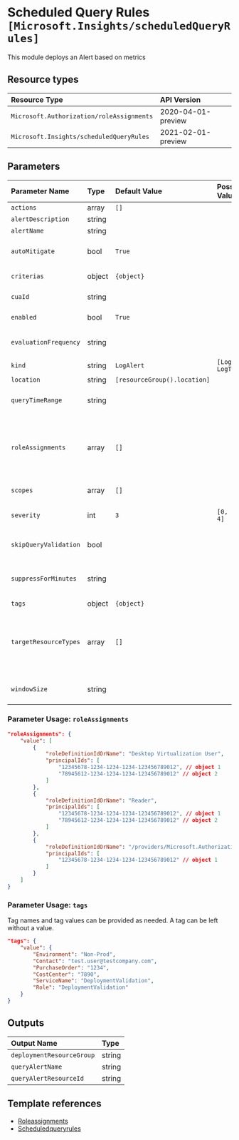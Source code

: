# Scheduled Query Rules `[Microsoft.Insights/scheduledQueryRules]`

This module deploys an Alert based on metrics

## Resource types

| Resource Type | API Version |
| :-- | :-- |
| `Microsoft.Authorization/roleAssignments` | 2020-04-01-preview |
| `Microsoft.Insights/scheduledQueryRules` | 2021-02-01-preview |

## Parameters

| Parameter Name | Type | Default Value | Possible Values | Description |
| :-- | :-- | :-- | :-- | :-- |
| `actions` | array | `[]` |  | Optional. Actions to invoke when the alert fires. |
| `alertDescription` | string |  |  | Optional. The description of the scheduled query rule. |
| `alertName` | string |  |  | Required. The name of the Alert. |
| `autoMitigate` | bool | `True` |  | Optional. The flag that indicates whether the alert should be automatically resolved or not. Relevant only for rules of the kind LogAlert. |
| `criterias` | object | `{object}` |  | Optional. The rule criteria that defines the conditions of the scheduled query rule. |
| `cuaId` | string |  |  | Optional. Customer Usage Attribution ID (GUID). This GUID must be previously registered |
| `enabled` | bool | `True` |  | Optional. The flag which indicates whether this scheduled query rule is enabled. |
| `evaluationFrequency` | string |  |  | Optional. How often the scheduled query rule is evaluated represented in ISO 8601 duration format. Relevant and required only for rules of the kind LogAlert. |
| `kind` | string | `LogAlert` | `[LogAlert, LogToMetric]` | Optional. Indicates the type of scheduled query rule. |
| `location` | string | `[resourceGroup().location]` |  | Optional. Location for all resources. |
| `queryTimeRange` | string |  |  | Optional. If specified (in ISO 8601 duration format) then overrides the query time range. Relevant only for rules of the kind LogAlert. |
| `roleAssignments` | array | `[]` |  | Optional. Array of role assignment objects that contain the 'roleDefinitionIdOrName' and 'principalId' to define RBAC role assignments on this resource. In the roleDefinitionIdOrName attribute, you can provide either the display name of the role definition, or its fully qualified ID in the following format: '/providers/Microsoft.Authorization/roleDefinitions/c2f4ef07-c644-48eb-af81-4b1b4947fb11' |
| `scopes` | array | `[]` |  | Required. The list of resource IDs that this scheduled query rule is scoped to. |
| `severity` | int | `3` | `[0, 1, 2, 3, 4]` | Optional. Severity of the alert. Should be an integer between [0-4]. Value of 0 is severest. Relevant and required only for rules of the kind LogAlert. |
| `skipQueryValidation` | bool |  |  | Optional. The flag which indicates whether the provided query should be validated or not. Relevant only for rules of the kind LogAlert. |
| `suppressForMinutes` | string |  |  | Optional. Mute actions for the chosen period of time (in ISO 8601 duration format) after the alert is fired. If set, autoMitigate must be disabled.Relevant only for rules of the kind LogAlert. |
| `tags` | object | `{object}` |  | Optional. Tags of the resource. |
| `targetResourceTypes` | array | `[]` |  | Optional. List of resource type of the target resource(s) on which the alert is created/updated. For example if the scope is a resource group and targetResourceTypes is Microsoft.Compute/virtualMachines, then a different alert will be fired for each virtual machine in the resource group which meet the alert criteria. Relevant only for rules of the kind LogAlert |
| `windowSize` | string |  |  | Optional. The period of time (in ISO 8601 duration format) on which the Alert query will be executed (bin size). Relevant and required only for rules of the kind LogAlert. |

### Parameter Usage: `roleAssignments`

```json
"roleAssignments": {
    "value": [
        {
            "roleDefinitionIdOrName": "Desktop Virtualization User",
            "principalIds": [
                "12345678-1234-1234-1234-123456789012", // object 1
                "78945612-1234-1234-1234-123456789012" // object 2
            ]
        },
        {
            "roleDefinitionIdOrName": "Reader",
            "principalIds": [
                "12345678-1234-1234-1234-123456789012", // object 1
                "78945612-1234-1234-1234-123456789012" // object 2
            ]
        },
        {
            "roleDefinitionIdOrName": "/providers/Microsoft.Authorization/roleDefinitions/c2f4ef07-c644-48eb-af81-4b1b4947fb11",
            "principalIds": [
                "12345678-1234-1234-1234-123456789012" // object 1
            ]
        }
    ]
}
```

### Parameter Usage: `tags`

Tag names and tag values can be provided as needed. A tag can be left without a value.

```json
"tags": {
    "value": {
        "Environment": "Non-Prod",
        "Contact": "test.user@testcompany.com",
        "PurchaseOrder": "1234",
        "CostCenter": "7890",
        "ServiceName": "DeploymentValidation",
        "Role": "DeploymentValidation"
    }
}
```

## Outputs

| Output Name | Type |
| :-- | :-- |
| `deploymentResourceGroup` | string |
| `queryAlertName` | string |
| `queryAlertResourceId` | string |

## Template references

- [Roleassignments](https://docs.microsoft.com/en-us/azure/templates/Microsoft.Authorization/2020-04-01-preview/roleAssignments)
- [Scheduledqueryrules](https://docs.microsoft.com/en-us/azure/templates/Microsoft.Insights/2021-02-01-preview/scheduledQueryRules)
